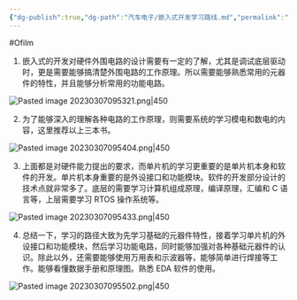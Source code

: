 ```yaml
---
{"dg-publish":true,"dg-path":"汽车电子/嵌入式开发学习路线.md","permalink":"/汽车电子/嵌入式开发学习路线/","created":"2022-07-10T15:43:19.000+08:00","updated":"2024-11-19T11:14:22.000+08:00"}
---
```


#Ofilm

1. 嵌入式的开发对硬件外围电路的设计需要有一定的了解，尤其是调试底层驱动时，更是需要能够搞清楚外围电路的工作原理。所以需要能够熟悉常用的元器件的特性，并且能够分析常用的功能电路。

![Pasted image 20230307095321.png|450](/img/user/0.Asset/resource/Pasted%20image%2020230307095321.png)

2. 为了能够深入的理解各种电路的工作原理，则需要系统的学习模电和数电的内容，这里推荐以上三本书。

![Pasted image 20230307095404.png|450](/img/user/0.Asset/resource/Pasted%20image%2020230307095404.png)


3. 上面都是对硬件能力提出的要求，而单片机的学习更重要的是单片机本身和软件的开发。单片机本身重要的是外设接口和功能模块。软件的开发部分设计的技术点就非常多了。底层的需要学习计算机组成原理，编译原理，汇编和 C 语言等，上层需要学习 RTOS 操作系统等。

  ![Pasted image 20230307095433.png|450](/img/user/0.Asset/resource/Pasted%20image%2020230307095433.png)
  
4. 总结一下，学习的路径大致为先学习基础的元器件特性，接着学习单片机的外设接口和功能模块，然后学习功能电路，同时能够加强对各种基础元器件的认识。除此以外，还需要能够使用万用表和示波器等，能够简单进行焊接等工作。能够看懂数据手册和原理图。熟悉 EDA 软件的使用。

![Pasted image 20230307095502.png|450](/img/user/0.Asset/resource/Pasted%20image%2020230307095502.png)